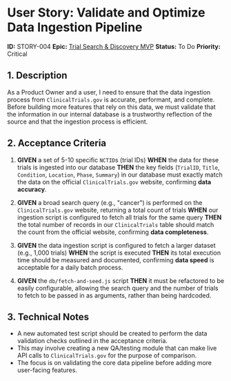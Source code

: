 # User Story: Validate and Optimize Data Ingestion Pipeline

**ID:** STORY-004
**Epic:** [Trial Search & Discovery MVP](epics/epic-001-trial-search-mvp.md)
**Status:** To Do
**Priority:** Critical

## 1. Description

As a Product Owner and a user, I need to ensure that the data ingestion process from `ClinicalTrials.gov` is accurate, performant, and complete. Before building more features that rely on this data, we must validate that the information in our internal database is a trustworthy reflection of the source and that the ingestion process is efficient.

## 2. Acceptance Criteria

1.  **GIVEN** a set of 5-10 specific `NCTID`s (trial IDs)
    **WHEN** the data for these trials is ingested into our database
    **THEN** the key fields (`TrialID`, `Title`, `Condition`, `Location`, `Phase`, `Summary`) in our database must exactly match the data on the official `ClinicalTrials.gov` website, confirming **data accuracy**.

2.  **GIVEN** a broad search query (e.g., "cancer") is performed on the `ClinicalTrials.gov` website, returning a total count of trials
    **WHEN** our ingestion script is configured to fetch all trials for the same query
    **THEN** the total number of records in our `ClinicalTrials` table should match the count from the official website, confirming **data completeness**.

3.  **GIVEN** the data ingestion script is configured to fetch a larger dataset (e.g., 1,000 trials)
    **WHEN** the script is executed
    **THEN** its total execution time should be measured and documented, confirming **data speed** is acceptable for a daily batch process.

4.  **GIVEN** the `db/fetch-and-seed.js` script
    **THEN** it must be refactored to be easily configurable, allowing the search query and the number of trials to fetch to be passed in as arguments, rather than being hardcoded.

## 3. Technical Notes

*   A new automated test script should be created to perform the data validation checks outlined in the acceptance criteria.
*   This may involve creating a new QA/testing module that can make live API calls to `ClinicalTrials.gov` for the purpose of comparison.
*   The focus is on validating the core data pipeline before adding more user-facing features.